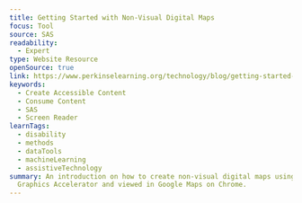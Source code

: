 ```yaml
---
title: Getting Started with Non-Visual Digital Maps
focus: Tool
source: SAS
readability:
  - Expert
type: Website Resource
openSource: true
link: https://www.perkinselearning.org/technology/blog/getting-started-non-visual-digital-maps
keywords:
  - Create Accessible Content
  - Consume Content
  - SAS
  - Screen Reader
learnTags:
  - disability
  - methods
  - dataTools
  - machineLearning
  - assistiveTechnology
summary: An introduction on how to create non-visual digital maps using SAS
  Graphics Accelerator and viewed in Google Maps on Chrome.
---
```

